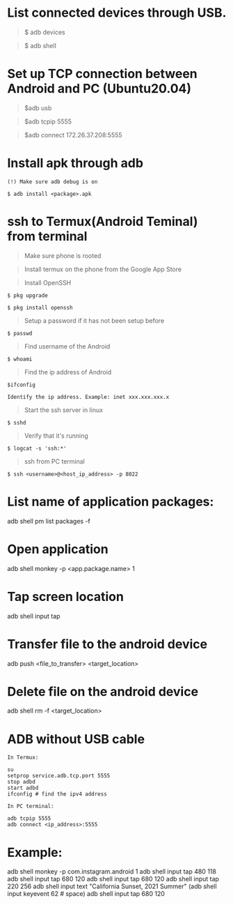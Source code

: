 # List connected devices through USB.

> $ adb devices

> $ adb shell

# Set up TCP connection between Android and PC (Ubuntu20.04)

> $adb usb

> $adb tcpip 5555

> $adb connect 172.26.37.208:5555

# Install apk through adb

	(!) Make sure adb debug is on

	$ adb install <package>.apk

# ssh to Termux(Android Teminal) from terminal
> Make sure phone is rooted

> Install termux on the phone from the Google App Store

> Install OpenSSH
	
	$ pkg upgrade

	$ pkg install openssh

> Setup a password if it has not been setup before

	$ passwd 

> Find username of the Android

	$ whoami

> Find the ip address of Android 

	$ifconfig

	Identify the ip address. Example: inet xxx.xxx.xxx.x

> Start the ssh server in linux

	$ sshd

> Verify that it's running

	$ logcat -s 'ssh:*'

> ssh from PC terminal

	$ ssh <username>@<host_ip_address> -p 8022

# List name of application packages:
adb shell pm list packages -f

# Open application 
adb shell monkey -p <app.package.name> 1

# Tap screen location
adb shell input tap <x> <y>

# Transfer file to the android device
adb push <file_to_transfer> <target_location>

# Delete file on the android device
adb shell rm -f <target_location>

# ADB without USB cable

	In Termux:
	
	su
	setprop service.adb.tcp.port 5555
	stop adbd
	start adbd
	ifconfig # find the ipv4 address

	In PC terminal:
	
	adb tcpip 5555
	adb connect <ip_address>:5555

# Example:
adb shell monkey -p com.instagram.android 1
adb shell input tap 480 118
adb shell input tap 680 120
adb shell input tap 680 120
adb shell input tap 220 256
adb shell input text "California Sunset, 2021 Summer"
(adb shell input keyevent 62 # space)
adb shell input tap 680 120
